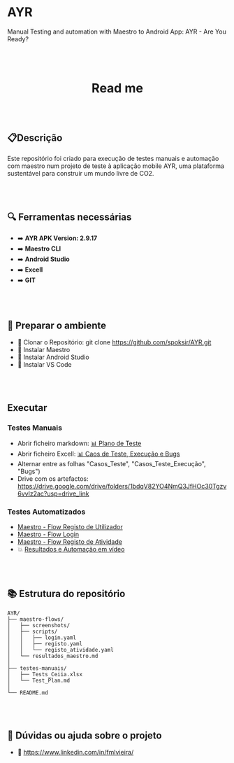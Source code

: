 # AYR
Manual Testing and automation with Maestro to Android App: AYR - Are You Ready?

  <br><br>
  <h1 align="center">Read me</h1>
    
    
<br><br>
## 📋Descrição 
  Este repositório foi criado para execução de testes manuais e automação com maestro num projeto de teste à aplicação mobile AYR, uma plataforma sustentável para construir um mundo livre de CO2.

<br><br>
## :mag: Ferramentas necessárias
- :arrow_right:  **AYR APK Version: 2.9.17**
- :arrow_right:  **Maestro CLI**
- :arrow_right:  **Android Studio**
- :arrow_right:  **Excell**
- :arrow_right:  **GIT**


<br><br>
## :wrench: Preparar o ambiente
- :large_blue_circle: Clonar o Repositório: git clone https://github.com/spoksir/AYR.git 
- :large_blue_circle: Instalar Maestro
- :large_blue_circle: Instalar Android Studio
- :large_blue_circle: Instalar VS Code


 <br><br>
## Executar
### Testes Manuais
- Abrir ficheiro markdown: [📊 Plano de Teste](testes-manuais/Test_Plan.md)
- Abrir ficheiro Excell: [📊 Caos de Teste, Execução e Bugs](https://github.com/spoksir/AYR/raw/refs/heads/main/testes-manuais/Tests_Ceiia.xlsx)
- Alternar entre as folhas "Casos_Teste", "Casos_Teste_Execução", "Bugs")
- Drive com os artefactos: https://drive.google.com/drive/folders/1bdqV82YO4NmQ3JfHOc30Tgzv6vvlz2ac?usp=drive_link

### Testes Automatizados
- [Maestro - Flow Registo de Utilizador](maestro-flows/scripts/registo.yaml)
- [Maestro - Flow Login](maestro-flows/scripts/login.yaml)
- [Maestro - Flow Registo de Atividade](maestro-flows/scripts/registo_atividade.yaml)
- :collision: [Resultados e Automação em vídeo](maestro-flows/resultados_maestro.md)

 <br><br>
## :books: Estrutura do repositório
```text
AYR/
├── maestro-flows/
│   ├── screenshots/
│   ├── scripts/
│   │   ├── login.yaml
│   │   ├── registo.yaml
│   │   └── registo_atividade.yaml
│   └── resultados_maestro.md
│
├── testes-manuais/
│   ├── Tests_Ceiia.xlsx
│   └── Test_Plan.md
│
└── README.md

```

<br><br>
## :wrench: Dúvidas ou ajuda sobre o projeto
- :large_blue_circle: https://www.linkedin.com/in/fmlvieira/
